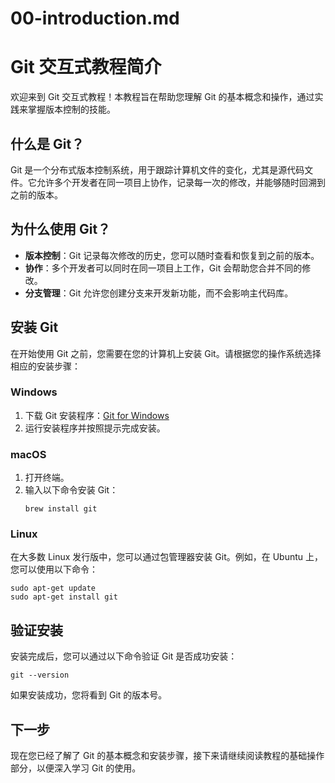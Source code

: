 # 00-introduction.md

# Git 交互式教程简介

欢迎来到 Git 交互式教程！本教程旨在帮助您理解 Git 的基本概念和操作，通过实践来掌握版本控制的技能。

## 什么是 Git？

Git 是一个分布式版本控制系统，用于跟踪计算机文件的变化，尤其是源代码文件。它允许多个开发者在同一项目上协作，记录每一次的修改，并能够随时回溯到之前的版本。

## 为什么使用 Git？

- **版本控制**：Git 记录每次修改的历史，您可以随时查看和恢复到之前的版本。
- **协作**：多个开发者可以同时在同一项目上工作，Git 会帮助您合并不同的修改。
- **分支管理**：Git 允许您创建分支来开发新功能，而不会影响主代码库。

## 安装 Git

在开始使用 Git 之前，您需要在您的计算机上安装 Git。请根据您的操作系统选择相应的安装步骤：

### Windows

1. 下载 Git 安装程序：[Git for Windows](https://gitforwindows.org/)
2. 运行安装程序并按照提示完成安装。

### macOS

1. 打开终端。
2. 输入以下命令安装 Git：
   ```
   brew install git
   ```

### Linux

在大多数 Linux 发行版中，您可以通过包管理器安装 Git。例如，在 Ubuntu 上，您可以使用以下命令：
```
sudo apt-get update
sudo apt-get install git
```

## 验证安装

安装完成后，您可以通过以下命令验证 Git 是否成功安装：
```
git --version
```
如果安装成功，您将看到 Git 的版本号。

## 下一步

现在您已经了解了 Git 的基本概念和安装步骤，接下来请继续阅读教程的基础操作部分，以便深入学习 Git 的使用。